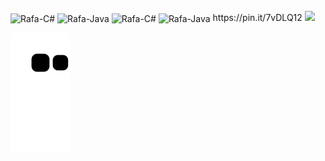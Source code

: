 <div style="display: inline_block"><br>
  <img align="center" alt="Rafa-C#" height="30" width="40" src="[![Design sem nome (27)](https://i.im.ge/2022/08/29/OPQL5T.Design-sem-nome-27.png)](https://im.ge/i/OPQL5T)">
  <img align="center" alt="Rafa-Java" height="30" width="40" src="https://cdn.jsdelivr.net/gh/devicons/devicon/icons/java/java-original-wordmark.svg">   
  <img align="center" alt="Rafa-C#" height="30" width="40" src="https://cdn.jsdelivr.net/gh/devicons/devicon/icons/javascript/javascript-plain.svg">
  <img align="center" alt="Rafa-Java" height="30" width="40" src="https://cdn.jsdelivr.net/gh/devicons/devicon/icons/java/java-original-wordmark.svg">   
  https://pin.it/7vDLQ12  
            <img src="https://cdn.jsdelivr.net/gh/devicons/devicon/icons/javascript/javascript-plain.svg" />
          
  
  
          
</div>          

![snake gif](https://github.com/rafaelatech/rafaelatech/blob/output/github-contribution-grid-snake.svg)
